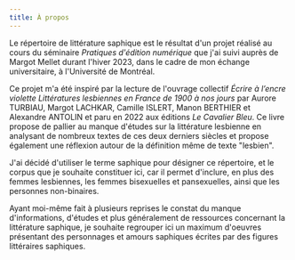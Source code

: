 ```yaml
--- 
title: À propos
---
```


Le répertoire de littérature saphique est le résultat d'un projet réalisé au cours du séminaire *Pratiques d'édition numérique* que j'ai suivi auprès de Margot Mellet durant l'hiver 2023, dans le cadre de mon échange universitaire, à l'Université de Montréal.

Ce projet m'a été inspiré par la lecture de l'ouvrage collectif *Écrire à l’encre violette
Littératures lesbiennes en France de 1900 à nos jours* par Aurore TURBIAU, Margot LACHKAR, Camille ISLERT, Manon BERTHIER et Alexandre ANTOLIN et paru en 2022 aux éditions *Le Cavalier Bleu*. Ce livre propose de pallier au manque d'études sur la littérature lesbienne en analysant de nombreux textes de ces deux derniers siècles et propose également une réflexion autour de la définition même de texte "lesbien".

J'ai décidé d'utiliser le terme saphique pour désigner ce répertoire, et le corpus que je souhaite constituer ici, car il permet d'inclure, en plus des femmes lesbiennes, les femmes bisexuelles et pansexuelles, ainsi que les personnes non-binaires.

Ayant moi-même fait à plusieurs reprises le constat du manque d'informations, d'études et plus généralement de ressources concernant la littérature saphique, je souhaite regrouper ici un maximum d'oeuvres présentant des personnages et amours saphiques écrites par des figures littéraires saphiques. 